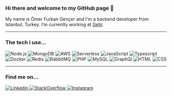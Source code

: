 ### Hi there and welcome to my GitHub page 👋

My name is Ömer Furkan Gençer and I'm a backend developer from Istanbul, Turkey. I’m currently working at <a href="https://www.getir.com" target="_blank">Getir</a>.

---

### The tech i use...

<p>
  <img alt="Node.js" src="https://img.shields.io/badge/Node.js-339933?logo=node.js&logoColor=white&style=for-the-badge"/>
  <img alt="MongoDB" src="https://img.shields.io/badge/MongoDB-47A248?logo=mongodb&logoColor=white&style=for-the-badge"/>
  <img alt="AWS" src="https://img.shields.io/badge/AWS-232F3E?logo=amazon-aws&logoColor=white&style=for-the-badge"/>
  <img alt="Serverless" src="https://img.shields.io/badge/Serverless-FD5750?logo=serverless&logoColor=white&style=for-the-badge"/>
  <img alt="JavaScript" src="https://img.shields.io/badge/JavaScript-F7DF1E?logo=javascript&logoColor=white&style=for-the-badge" />
  <img alt="Typescript" src="https://img.shields.io/badge/typescript-007ACC?logo=typescript&logoColor=white&style=for-the-badge"/>
  <img alt="Docker" src="https://img.shields.io/badge/docker-2496ED?logo=docker&logoColor=white&style=for-the-badge"/>
  <img alt="Redis" src="https://img.shields.io/badge/redis-DC382D?logo=redis&logoColor=white&style=for-the-badge"/>
  <img alt="RabbitMQ" src="https://img.shields.io/badge/rabbitmq-FF6600?logo=rabbitmq&logoColor=white&style=for-the-badge"/>
  <img alt="PHP" src="https://img.shields.io/badge/php-777BB4?logo=php&logoColor=white&style=for-the-badge"/>
  <img alt="MySQL" src="https://img.shields.io/badge/mysql-4479A1?logo=mysql&logoColor=white&style=for-the-badge"/>
  <img alt="GraphQl" src="https://img.shields.io/badge/GraphQL-E10098?logo=graphql&logoColor=white&style=for-the-badge"/>
  <img alt="HTML" src="https://img.shields.io/badge/html5-E34F26?logo=html5&logoColor=white&style=for-the-badge"/>
  <img alt="CSS" src="https://img.shields.io/badge/css-1572B6?logo=css3&logoColor=white&style=for-the-badge"/>
</p>

---

### Find me on...

<a href="https://www.linkedin.com/in/omerfurkangencer/">
  <img
    alt="Linkedin"
    src="https://img.shields.io/badge/linkedin-0077B5?logo=linkedin&logoColor=white&style=for-the-badge"
  />
</a>
<a href="https://stackoverflow.com/users/11481231">
  <img
    alt="StackOverflow"
    src="https://img.shields.io/badge/stackoverlow-FE7A16?logo=stack-overflow&logoColor=white&style=for-the-badge"
  />
</a>
<a href="https://www.instagram.com/omerfurkangencer/">
  <img
    alt="Instagram"
    src="https://img.shields.io/badge/Instagram-E4405F?logo=instagram&logoColor=white&style=for-the-badge"
  />
</a>
